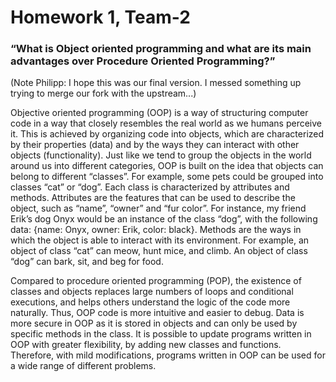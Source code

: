 # Homework 1, Team-2

### “What is Object oriented programming and what are its main advantages over Procedure Oriented Programming?”

(Note Philipp: I hope this was our final version. I messed something up trying to merge our fork with the upstream...)

Objective oriented programming (OOP) is a way of structuring computer code in a way that closely resembles the real world as we humans perceive it. This is achieved by organizing code into objects, which are characterized by their properties (data) and by the ways they can interact with other objects (functionality). Just like we tend to group the objects in the world around us into different categories, OOP is built on the idea that objects can belong to different “classes”. For example, some pets could be grouped into classes “cat” or “dog”. Each class is characterized by attributes and methods. Attributes are the features that can be used to describe the object, such as “name”, “owner” and “fur color”. For instance, my friend Erik’s dog Onyx would be an instance of the class “dog”, with the following data: {name: Onyx, owner: Erik, color: black}. Methods are the ways in which the object is able to interact with its environment. For example, an object of class “cat” can meow, hunt mice, and climb. An object of class “dog” can bark, sit, and beg for food.

Compared to procedure oriented programming (POP), the existence of classes and objects replaces large numbers of loops and conditional executions, and helps others understand the logic of the code more naturally. Thus, OOP code is more intuitive and easier to debug. Data is more secure in OOP as it is stored in objects and can only be used by specific methods in the class. It is possible to update programs written in OOP with greater flexibility, by adding new classes and functions. Therefore, with mild modifications, programs written in OOP can be used for a wide range of different problems.

